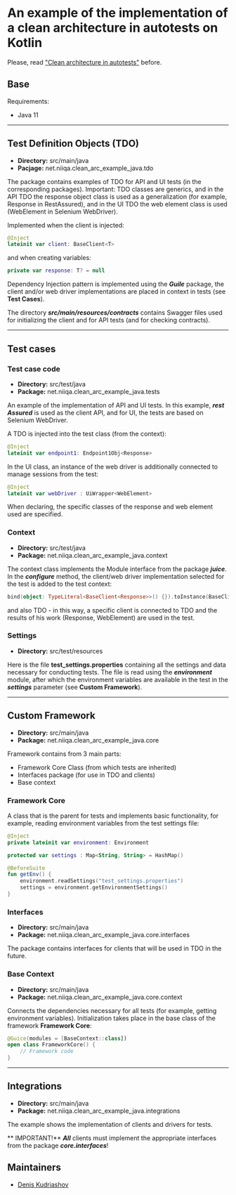 # An example of the implementation of a clean architecture in autotests on Kotlin

Please, read ["Clean architecture in autotests"](http://blog.niiqa.net/clean-arc-in-tests)
before.

## Base
Requirements:
- Java 11
***

## Test Definition Objects (TDO)

* **Directory:** src/main/java
* **Pacjage:** net.niiqa.clean_arc_example_java.tdo

The package contains examples of TDO for API and UI tests (in the corresponding packages).
Important: TDO classes are generics, and in the API TDO the response object class is used 
as a generalization (for example, Response in RestAssured), and in the UI TDO the web 
element class is used (WebElement in Selenium WebDriver).

Implemented when the client is injected:
```kotlin
@Inject
lateinit var client: BaseClient<T>
```
and when creating variables:
```kotlin
private var response: T? = null
```

Dependency Injection pattern is implemented using the **_Guile_** package, the client 
and/or web driver implementations are placed in context in tests (see **Test Cases**).

The directory **_src/main/resources/contracts_** contains Swagger files used for 
initializing the client and for API tests (and for checking contracts).

***

## Test cases

### Test case code

* **Directory:** src/test/java
* **Package:** net.niiqa.clean_arc_example_java.tests

An example of the implementation of API and UI tests. In this example, **_rest Assured_** 
is used as the client API, and for UI, the tests are based on Selenium WebDriver.

A TDO is injected into the test class (from the context):
```kotlin
@Inject
lateinit var endpoint1: Endpoint1Obj<Response>
```
In the UI class, an instance of the web driver is additionally connected to manage 
sessions from the test:
```kotlin
@Inject
lateinit var webDriver : UiWrapper<WebElement>
```
When declaring, the specific classes of the response and web element used are specified.

### Context

* **Directory:** src/test/java
* **Package:** net.niiqa.clean_arc_example_java.context

The context class implements the Module interface from the package **_juice_**. In the 
**_configure_** method, the client/web driver implementation selected for the test is 
added to the test context:
```kotlin
bind(object: TypeLiteral<BaseClient<Response>>() {}).toInstance(BaseClientRa())
```
and also TDO - in this way, a specific client is connected to TDO and the results of his
work (Response, WebElement) are used in the test.

### Settings

* **Directory:** src/test/resources

Here is the file **test_settings.properties** containing all the settings and data necessary
for conducting tests. The file is read using the **_environment_** module, after which the 
environment variables are available in the test in the **_settings_** parameter 
(see **Custom Framework**).
***

## Custom Framework

* **Directory:** src/main/java
* **Package:** net.niiqa.clean_arc_example_java.core

Framework contains from 3 main parts:
* Framework Core Class (from which tests are inherited)
* Interfaces package (for use in TDO and clients)
* Base context

### Framework Core

A class that is the parent for tests and implements basic functionality, for example, 
reading environment variables from the test settings file:
```kotlin
@Inject
private lateinit var environment: Environment

protected var settings : Map<String, String> = HashMap()

@BeforeSuite
fun getEnv() {
    environment.readSettings("test_settings.properties")
    settings = environment.getEnvironmentSettings()
}
```

### Interfaces

* **Directory:** src/main/java
* **Package:** net.niiqa.clean_arc_example_java.core.interfaces

The package contains interfaces for clients that will be used in TDO in the future.

### Base Context

* **Directory:** src/main/java
* **Package:** net.niiqa.clean_arc_example_java.core.context

Connects the dependencies necessary for all tests (for example, getting environment 
variables). Initialization takes place in the base class of the framework **Framework Core**:
```kotlin
@Guice(modules = [BaseContext::class])
open class FrameworkCore() {
    // Framework code
}
```
***

## Integrations

* **Directory:** src/main/java
* **Package:** net.niiqa.clean_arc_example_java.integrations

The example shows the implementation of clients and drivers for tests.

** IMPORTANT!** **_All_** clients must implement the appropriate interfaces from the 
package **_core.interfaces_**!

## Maintainers
- [Denis Kudriashov](https://github.com/qx57)